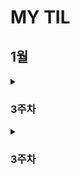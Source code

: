 # MY TIL

## 1월
<details>
  <summary><h3>3주차</h3></summary>

  <details>
    <summary>CUL & GUL</summary>
    
    - CLI(Command Line Interface): **명령어**를 통해 사용자와 컴퓨터가 상호 작용하는 방식
    - GUL(Graphic User Interface): **그래픽**을 통해 사용자와 컴퓨터가 상호 작용하는 방식
    - CLI를 사용해야 하는 가장 큰 이유는 **메모리와 CPU 사용량이 적어** 효율적으로 동작하기 때문이다. ⇒ 컴퓨터가 **개인화**가 되면서 혁신이 일어났다. 개발자라면 시스템을 구축하여 제공할 수 있어야 하며, 이를 위해서 효율성이 필요하다.
  </details>

  <details>
    <summary>CUL 中 (“.”, “..”, touch, mkdir, ls, cd, start, rm (-r), pwd)</summary>
    
    - ‘.’(점)의 역할은 위치를 알려주는 역할이다. 하나는 현재 디렉토리, 둘은 현재의 상위 디렉토리이다.
    - touch: 파일 생성 / mkdir: 새 디렉토리 생성 / ls: 현재 작업 중인 디렉토리 내부의 폴더 혹은 파일 목록을 출력
      1. touch text.txt
      2. mkdir new_dir
      3. ls . or ls ..
    - cd: 현재 작업 중인 디렉토리를 변경(위치 이동) / start: 폴더 혹은 파일을 열기 / rm: 파일 삭제 (디렉토리 삭제는 -r 옵션을 추가 사용) / pwd: 현재 작업 공간 확인(print working dir)
      1. cd new_dir → cd .. ⇒ 제자리
      2. start text.txt
      3. rm text.txt or rm -r new_dir
    - CLI에서 가장 중요한 것: **내가 어디 있는지(경로)** 알아야 한다.
    - **절대 경로:** Root 디렉토리부터 목적 지점까지 거치는 모든 경로를 전부 작성한 것 / **상대 경로**: 현재 작업하고 있는 디렉토리를 기준으로 계산된 상대적 위치를 작성한 것
      1. 윈도우 바탕 화면의 절대 경로 예시: C:/Users/ssafy/Desktop
      2. 만약 현재 작업하는 있는 디렉토리가 C:/Users 일 때, 윈도우 바탕 화면으로의 상대 경로는 ssafy/Desktop 이다.
      3. 나를 중심 혹은 컴퓨터를 중심으로 이동할 것인가를 생각하면 된다. 일반적으로 상대 경로를 통해 전달하는데 이는 절대 경로의 경우 보안에 위험이 있을 수 있기 때문이다.
  </details>

  <details>
    <summary>Git이란?</summary>
    
    - Google Docs를 활용한 버전 관리 예시와 유사하다. ⇒ ‘누가 언제 어떻게 왜’ 를 기록하면서 다음 버전은 이전 버전에 대해서 **변경점만을 저장**하고 있다.
    - 기존과 다르게 이전 버전에 대해서 추가사항이 어떤 것이 있는지 확인할 수 있으며 최종사항은 따로 저장
    - **분산** 버전 관리 시스템
      - 중앙 집중식: 버전은 중앙 서버에 저장되고 중앙 서버에서 파일을 가져와 다시 중앙에 업로드
        - 매니저 입장에서는 개발자 관리에 용이
      - 분산식: 버전을 여러 개의 복제된 저장소에 저장 및 관리
        - 중앙 서버의 장애나 손실에 대비하여 백업과 복구가 용이
        - 개발자들 간에 작업 충돌을 줄일 수 있고 개발 생산성을 향상
        - 인터넷에 연결되지 않은 환경에서도 작업 가능 ⇒ 변경 이력과 코드를 로컬 저장소에 기록하고, 나중에 중앙 서버 동기화
    - Git의 역할
      - 코드의 버전(히스토리)를 관리
      - 개발되어 온 과정 파악
      - 이전 버전과의 변경 사항 비교   ⇒ undoing과 연관지을 수 있음
    ⇒ 분산 버전 관리 시스템으로 코드의 ‘변경 이력’을 기록하고 ‘협업’을 도와주는 도구
  </details>

  <details>
    <summary>Git의 영역</summary>
    
    - **Working Directory(W.D)**: 실제 작업 중인 파일들이 위치하는 영역
    - **Staging Area (개념적으로만 존재)**: W.D에서 변경된 파일 중, 다음 버전에 포함시킬 파일들을 선택적으로 추가하거나 제외할 수 있는 **중간 준비 영역**
    - **Repository**: **버전(commit)** 이력(history)과 파일들이 영구적으로 저장되는 영역으로 모든 **버전(commit)**과 변경 이력이 기록
      - commit(버전): 변경된 파일들을 저장하는 행위이며, 마치 사진을 찍듯이 기록한다 하여 ‘snapshot’ 이라고도 함
  </details>

  <details>
    <summary>Git의 동작</summary>
    
    - git init: 로컬 저장소 설정(초기화) → git의 버전 관리를 시작할 디렉토리에서 진행 ⇒ 현재 위치를 directory에서 working directory로 바꿈
    - git add: 변경사항이 있는 파일을 staging area에 추가
    - git commit: staging area에 있는 파일들을 저장소에 기록 → 해당 시점의 버전을 생성하고 변경 이력을 남기는 것
    - git status: staging area 상태 확인
    - git config —global [user.email](http://user.email) “메일 주소”, git config —global [user.name](http://user.email) “유저네임”
    - — global: 어디서든 입력 가능하며 이를 반복적으로 사용할 시 덮어쓰여짐
    - ls -a ⇒ ./../.git/sample ⇒ .git이 Repository이며 Version DB + settings, git_prac는 W.D
    - staging area에 한 번이라도 올라가지 않으면 git으로 관리되지 않는다. staging area란 commit할 파일들을 선별한 곳이라고 생각할 수 있다.
  </details>

  <details>
    <summary>git init 주의사항</summary>
    
    - git 로컬 저장소 내에 또 다른 git 로컬 저장소를 만들지 말 것
    - 즉, 이미 git 로컬 저장소인 디렉토리 내부 하단에서 git init 명령어를 다시 입력하지 말 것
    - git 저장소 안에 git 저장소가 있을 경우 가장 바깥쪽의 git 저장소가 안쪽의 git 저장소의 변경 사항을 추적할 수 없기 때문
    - 때문에 boot나 바탕화면이 아닌 C 드라이브 같은 곳에 설정할 것
    - git commit —amend ⇒ 이전 commit 수정
  </details>

  <details>
    <summary>Vim</summary>
    
    - i: insert mode, 완료한 뒤 :q, :q!, :wq, :wq! 와 같은 명령어로 종료 가능하다.
  </details>

  <details>
    <summary>CUL 中 (remote, push, pull, clone, gitignore)</summary>
    
    - remote: git remote add (명령어) | origin(별칭) | URL(원격 저장소)
    - push: git push (명령어) | origin(별칭) | master (branch 이름)
    - commit 이력이 없다면 push 할 수 없다. 이를 클라우드와 같이 파일을 저장만 하는 곳으로 이해하지 말 것
    - 로컬 → 원격
    - pull: git pull | URL(원격 저장소)
      - 원격 저장소에 있던 파일들을 기준으로 로컬 저장소 파일들을 업데이트 시킴
    - clone: git clone | URL(원격 저장소)
      - 원격 저장소에 있던 파일들을 로컬 저장소로 다운받음
    - gitignore: git에서 특정 파일이나 디렉토리를 추적하지 않도록 설정하는 데 사용되는 텍스트 파일
      - touch .gitignore | [gitignore.io](http://gitignore.io) 사이트 참조
      - 한 번 staging area에 추가되는 순간 gitignore 효과는 사라짐. 따라서 처음 repo를 만들 때, gitignore를 포함하여 설계하는 것이 중요
  </details>
  
  <details>
    <summary>TIL</summary>
    
    - TIL(Today I Learn): 매일 내가 배운 것을 Markdown으로 정리해서 문서화하는 것
    - ‘문서화’ 의 중요성: 신입 개발자에게 요구되는 가장 중요한 덕목이며 이는 나 말고도 이를 보고 이어갈 다른 개발자 입장도 고려되어야 한다. ⇒ 꾸준히 스스로 학습해 성장할 수 있고 문서화를 통해 내 생각을 정리하고 팀에 공유할 수 있는 능력
    - 경로마다 readme 파일이 있을 수 있다.
  </details>

  <details>
    <summary>Revert&Reset&restore</summary>
    
    - commit -amend ⇒ 바로 직전 수정을 통한 재확인 및 검증
    - 과거로 되돌린다는 공통점은 있으나 Revert는 되돌렸다는 기록, history, commit을 남김, Reset은 기록 조차 없음
    - revert: 재설정, 단일 commit을 실행 취소, 프로젝트 기록에서 commit을 없었던 일로 처리 후 그 결과를 commit으로 추가. 이를 통해서 추적 가능하다.
    - git revert 정리
        - 변경 사항을 안전하게 실행 취소할 수 있도록 도와주는 순방향 실행 취소 작업
        - commit기록에서 commit을 삭제하거나 분리하는 대신 지정된 변경 사항을 반전시키는 새 commit을 생성
        - git에서 기록이 손실되는 것을 방지하며 기록의 무결성과 협업의 신뢰성 높임
    - git reset: 특정 commit으로 되돌아가는 작업, git reset [옵션 <commit id>
    - git reset 작동 원리: 되돌리기, 시계를 마치 과거로 돌리는 듯한 행위, 특정 commit 으로 되돌아 갔을 때, 되돌아간 commit 이후의 commit은 모두 삭제
        - —sort, —mixed. —hard: 삭제되는 commit들의 기록을 어떤 영역에 남겨둘 것인지 정하는 옵션.
            - soft: 삭제 commit을 staging area에 남김
    - git restore: 파일 내용 수정 전으로 되돌리기
        - staging area에 올라간 파일을 Unstage 하기
            - git rm —cached
            - git restore —staged
  </details>

  <details>
    <summary>Chat GPT</summary>
    
    - Chat Gpt가 가능하게 한 다양한 이유 중 하나는 Web Service라는 것이다. 이를 통해서 기술(Soft service) + API(소통) ⇒ GPT를 기반으로 프로젝트 등을 지향하는 것이 생산적
  </details>

  <details>
    <summary>API</summary>
    
    - Interface
        - 서로 다른 두 개의 시스템이 정보를 교환할 때, 그 사이에 존재하는 접점
        - 사용자가 기기를 쉽게 동작 시키거나, 기계와 기계가 통신할 때 필요한 ‘약속된 방’
    - UI
    - 눈에 보이지 않는 영역의 통신으로 기계와 기계, 시스템과 시스템 사이의 소통이 수 없이 많이 이루어진다.
        - 클라이언트 - 서버 구조 ⇒ Client(requests)→ ← (responses) Server
            - 클라이언트: 서비스 요청
            - 서버: 요청을 받아 처리하고, 결과를 응답
            - 사용자가 브라우저로 특정 주소(URL)를 요청 →  ←서버가 해당 페이지, 데이터 등을 보내줌
    - API: 두 소프트웨어가 서로 통신할 수 있게 하는 메커니즘 → **약속된 방식**의 인터페이스로 **특정 규칙**에 따라 데이터를 요청하고 응답하는 규칙을 제공
        - API KEY:
            - 보안 강화: 무단 접근을 막고, 승인된 사용자만 요청 가능
            - 데이터 관리: 호출 횟수, 사용량 모니터링, 일정량 이상 사용 시 과금 정책 적용 가
            - 공개된 곳에 노출되면 안되며 KEY를 안전하게 저장하는 방법들을 고려해야 한다.
    - Application: **특정 기능**을 수행하는 모든 소프트웨어 → 웹 모바일 데스크톱 앱 등, 우리가 만든 서비스나 프로그램도 모두 앱의 일종

⇒(요약) API는 클라이언트와 서버 사이의 invisiable interface. API Key는 이 통신을 더욱 안전하게 만들기 위한 핵심 수단
  </details>

</details>

<details>
  <summary><h3>3주차</h3></summary>

  <details>
    <summary>프로그래밍</summary>
    명령어들의 집합으로 핵심은 새 연산을 정의하고 조합해 유용한 작업을 수행하는 것
  ⇒ 문제를 해결하는 매우 강력한 방법
  </details>

  <details>
    <summary>Python 개념</summary>
    - Python을 배우는 이유
      - 쉽고 간결한 문법
      - 파이썬 커뮤니티의 지원
      - 광범위한 응용 분야
        - 웹 개발, 데이터 분석, 인공지능, 자동화 인공지능 등에서 다양하게 활용
    - Python 알고리즘
      - 직관적인 문법
      - 강력한 표준 라이브러리
      - 빠른 프로토타이핑
    - 표현식
      - 값으로 평가될 수 있는 코드 조각
      - 표현식이 **평가**되어 값이 반환됨
      - 평가란 표현식을 실행하여 값을 얻는 과정 ⇒ 표현식을 순차적으로 평가하여 프로그램의 동작을 결정
    - 문장
      - 실행 가능한 동작을 기술하는 코드(조건문, 반복문, 함수 정의 등) → 문장은 보통 여러 개의 표현식을 포함
  </details>

  <details>
    <summary>Python 변수</summary>
    - Type(타입): 변수나 값이 가질 수 있는 데이터의 종류를 의미 → 어떤 종류의 데이터인지 어떻게 해석되고 처리되어야 하는 지를 정의
      - 타입은 2가지 요소로 이루어짐 → “값”과 “값에 적용할 수 있는 연산”
    ⇒ 데이터 타입에 맞는 연산을 수행할 수 있기 때문에 타입의 분류는 중요
    - 산술 연산자 / 연산자 우선순위 ⇒ 노션 필기보면서 숙지할 것
    - 변수: 값을 저장하기 위한 이름 ⇒ 값을 참조하기 위한 이
    - 변수 할당: 표현식을 통해 변수에 값을 저장 (오른쪽에서 왼쪽으로)
        - 할당문
            1. 할당 연산자(=) 오른쪽에 있는 표현식을 평가해서 값(메모리 주소)을 생성
            2. 값의 메모리 주소를 ‘=’ 왼쪽에 있는 변수에 저장
                1. 존재하지 않는 변수라면 → 새 변수를 생성 (할당)
                2. 기존에 존재했던 변수라면 → 기존 변수를 재사용해서 변수에 들어 있는 메모리 주소를 변경 (재할)
    - 변수 값 그리고 메모리
        - 거리에 집 주소가 있듯이 메모리의 모든 위치에는 그 위치를 고유하게 식별하는 메모리 주소가 존재
            - 메모리 ⇒ 36.5 (타입: float, 주소: 491734)
        - 객체 (Object)
            - 타입을 갖는 메모리 주소 내 값
            - “값이 들어있는 상자”
        - 변수
            - 그 변수가 참조하는 객체의 메모리 주소를 가짐
            - 변수는 값 36.5를 참조
  </details>

  <details>
    <summary>Python Type</summary>
    - Data Types: 값의 종류와 그 값에 적용 가능한 연산과 동작을 결정하는 속
- 데이터 타입
    - Numeric Type
        - int, float, complex
    - Sequence Types
        - list, tuple, range
    - Text Sequence Type
        - str
    - Non - Sequence Types
        - set, dict
    - 기타
        - Boolean, None, Functions
- 데이터 타입이 필요한 이유
    - 값들을 구분하고, 어떻게 다뤄야 하는지를 알 수 있음
    - 요리 재료마다 특정한 도구가 필요하듯이 각 데이터 타입 값들도 각자에게 적합한 도구를 가짐
    - 타입을 명시적으로 지정하면 코드를 읽는 사람이 변수의 의도를 더 쉽게 이해할 수 있고, 잘못된 데이터 타입으로 인한 오류를 미리 예방
- int(Integer): 정수 자료형
    - 정수를 표현하는 자료
    - a=10, b=0, c=-5
    - 진수
        - 2진수(binary): 0b10 → 2
        - 8진수 (octal): 0o30 → 24
        - 16진수 (hexadecimal): 0x10 → 16
- float: 실수 자료형
    - 실수를 표현하는 자료형 ⇒ 프로그래밍 언어에 float는 실수에 대한 **근삿값**
        - 유한 정밀도: 한 숫자에 대해 저장하는 용량이 제한 (메모리 용량 문제)
            - 부동소수점 에러: 컴퓨터가 실수를 표현하는 방식으로 인해 발생하는 작은 오차 → 2진수로 변환하는 과정에서 발생하는 근사치 표현
            - 부동소수점 에러 해결책: 대표적으로 decimal 모듈을 ㅏ용해 부동소수점 연산의 정확성을 보장하는 방법
- Sequence Types: 여러 개의 값들을 순서대로 나열하여 저장하는 자료형
    - str, list, tuple, range
    - 순서(Sequence)
        - 값들이 순서대로 저장 (정렬 X)
    - 인덱싱(Indexing)
        - 각 값에 고유한 인덱스(번호)를 가지고 있으며, 인덱스를 사용하여 특정 위치의 값을 선택하거나 수정할 수 있음
    - 슬라이싱(Slicing)
        - 인덱스 범위를 조절해 부분적인 값을 추출할 수 있음
    - 길이(Length)
        - len()함수를 사용하여 저장된 값의 개수(길이)를 구할 수 있음
    - 반복(Iteration)
        - 반복문을 사용하여 저장된 값들을 반복적으로 처리할 수 있다.
    - str: 문자들의 순서가 있는 변경 불가능한 시퀀스 자료
        - 작은 따옴표나 큰 따옴표로 감싸서 표현
        - 중첩 따옴표, \n, \t, \\, \’, \”
    - String Interpolation: 문자열 내에 변수나 표현식을 삽입하는 방법
        - f-string
        - 인덱스 0,1,2,3,4 = -5, -4, -3, -2, -1
        - 슬라이싱 및 리버스([::-1])
  </details>
  
</details>
